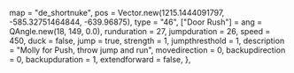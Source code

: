 map = "de_shortnuke", pos = Vector.new(1215.1444091797, -585.32751464844, -639.96875), type = "46", ["Door Rush"] =  ang = QAngle.new(18, 149, 0.0), runduration = 27, jumpduration = 26, speed = 450, duck = false, jump = true, strength = 1, jumpthresthold = 1, description = "Molly for Push, throw jump and run", movedirection = 0, backupdirection = 0, backupduration = 1, extendforward = false,  },
